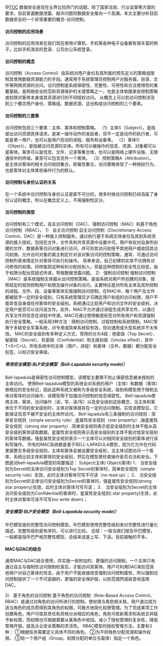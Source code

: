 

@[TOC](数据安全-访问控制)
数据安全是现在业界比较热门的话题。除了国家法规、行业监督等方面的要求，目前普遍数据泄露、敲诈问题将数据安全推向一个高潮。本文主要分析目前数据安全的一个非常重要的概念-访问控制。
#### 访问控制的应用场景
访问控制的应用场景在我们现在使用计算机、手机等各种电子设备都有很丰富的例子。比如手机淘宝的登录、公司办公系统登录。

#### 访问控制的概念
访问控制（Access Control）指系统对用户身份及其所属的预先定义的策略组限制其使用数据资源能力的手段。通常用于系统管理员控制用户对服务器、目录、文件等网络资源的访问。访问控制是系统保密性、完整性、可用性和合法使用性的重要基础，是网络安全防范和资源保护的关键策略之一，也是主体依据某些控制策略或权限对客体本身或其资源进行的不同授权访问。
从概念上可以到访问控制涉及到三个概念用户身份、策略组、数据资源，这也构成访问控制的三个要素。

#### 访问控制的三要素
访问控制包括三个要素：主体、客体和控制策略。
（1）主体S（Subject）。是指提出访问资源具体请求。是某一操作动作的发起者，但不一定是动作的执行者，可能是某一用户，也可以是用户启动的进程、服务和设备等。
（2）客体O（Object）。是指被访问资源的实体。所有可以被操作的信息、资源、对象都可以是客体。客体可以是信息、文件、记录等集合体，也可以是网络上硬件设施、无限通信中的终端，甚至可以包含另外一个客体。
（3）控制策略A（Attribution）。是主体对客体的相关访问规则集合，即属性集合。访问策略体现了一种授权行为，也是客体对主体某些操作行为的默认。

#### 访问控制与身份认证的关系
在一个系统中访问控制与身份认证是密不可分的，很多时候访问控制已经涵盖了身份认证的概念，所以在概念定义上，不用强制性区分。

#### 访问控制的类型
访问控制有三个模式，自主访问控制（DAC）、强制访问控制（MAC）和基于角色访问控制（RBAC）。
1） 	自主访问控制
自主访问控制（Discretionary Access Control，DAC）是一种接入控制服务，通过执行基于系统实体身份及其到系统资源的接入授权。包括在文件，文件夹和共享资源中设置许可。用户有权对自身所创建的文件、数据表等访问对象进行访问，并可将其访问权授予其他用户或收回其访问权限。允许访问对象的属主制定针对该对象访问的控制策略，通常，可通过访问控制列表来限定针对客体可执行的操作。
简单来说，自己创建的实体不仅拥有访问修改的权限，同样能把这种权利分配给别人。但是这种控制的安全性比较低，由于权限分配出现链式传递，导致数据泄露问题。
2） 强制访问控制
强制访问控制（MAC）是系统强制主体服从访问控制策略。是由系统对用户所创建的对象，按照规定的规则控制用户权限及操作对象的访问。主要特征是对所有主体及其所控制的进程、文件、段、设备等客体实施强制访问控制。在MAC中，每个用户及文件都被赋予一定的安全级别，只有系统管理员才可确定用户和组的访问权限，用户不能改变自身或任何客体的安全级别。系统通过比较用户和访问文件的安全级别，决定用户是否可以访问该文件。此外，MAC不允许通过进程生成共享文件，以通过共享文件将信息在进程中传递。MAC可通过使用敏感标签对所有用户和资源强制执行安全策略，一般采用3种方法：限制访问控制、过程控制和系统限制。MAC常用于多级安全军事系统，对专用或简单系统较有效，但对通用或大型系统并不太有效。
MAC的安全级别有多种定义方式，常用的分为4级：绝密级（Top Secret）、秘密级（Secret）、机密级（Confidential）和无级别级（Unclas sified），其中T>S>C>U。所有系统中的主体（用户，进程）和客体（文件，数据）都分配安全标签，以标识安全等级。
##### 常用安全模型-BLP安全模型（Bell-Lapadula security model）
Bell-lapadula是保密性访问控制模型，该模型主要用于防止保密信息被未授权的主体访问。
使用Bell-lapadula模型的系统会对系统的用户（主体）和数据（客体）做相应的安全标记，因此这种系统又被称为多级安全系统，级别和模型用于限制主体对客体的访问操作，该模型用于加强访问控制的信息保密性。
Bell-lapadula使用主体，客体，访问操作（读，写，读/写）以及安全级别这些概念，当主体和客体位于不同的安全级别时，主体对客体就存在一定的访问限制。实现该模型后，它能保证信息不被不安全的主体所访问。
Bell-lapadula有三条强制的访问规则：简单安全规则（simple security rule）,星属性安全规则（star property）,强星属性安全规则（strong star property）.简单安全规则表示低安全级别的主体不能从高安全级别客体读取数据。星属性安全规则表示高安全级别的主体不能对低安全级别的客体写数据。强星属性安全规则表示一个主体可以对相同安全级别的客体进行读和写操作。
所有的MAC系统都是基于BELL-LAPADULA模型，因为它允许在代码里面整合多级安全规则，主体和客体会被设置安全级别，当主体试图访问一个客体，系统比较主体和客体的安全级别，然后在模型里检查操作是否合法和安全。下图是对bell-lapadula模型的简要描述：
Subject(主体) Object(客体)
1． 当安全级别为Secret的主体访问安全级别为Top Secret的客体时，简单安全规则（simple security rule）生效，此时主体对客体可写不可读（no read up）；
2． 当安全级别为Secret的主体访问安全级别为Secret的客体时，强星属性安全规则(strong star property)生效，此时主体对客体可写可读；
3． 当安全级别为Secret的主体访问安全级别为Confidential的客体时，星属性安全规则( star property)生效，此时主体对客体可读不可写(no write down)； 
##### 安全模型-BLP安全模型（Bell-Lapadula security model）
毕巴模型是的完整性访问控制模型。毕巴模型使用完整性级别来对完整性进行量化描述。完整性级别是有序的，可以进行比较。
 总结：一般当我们提及毕巴模型，一般都是指毕巴严格完整性模型，总结来说是上写、下读。目前接触的不多。

#### MAC与DAC的结合
 通常MAC与DAC结合使用，并实施一些附加的、更强的访问限制。一个主体只有通过自主与强制性访问限制检查后，才能访问其客体。用户可利用DAC来防范其他用户对自己客体的攻击，由于用户不能直接改变强制访问控制属性，所以强制访问控制提供了一个不可逾越的、更强的安全保护层，以防范偶然或故意地滥用DAC。

 3） 基于角色的访问控制
基于角色的访问控制（Role-Based Access Control，RBAC）是通过对角色的访问所进行的控制。使权限与角色相关联，用户通过成为适当角色的成员而得到其角色的权限。可极大地简化权限管理。为了完成某项工作创建角色，用户可依其责任和资格分派相应的角色，角色可依新需求和系统合并赋予新权限，而权限也可根据需要从某角色中收回。减小了授权管理的复杂性，降低管理开销，提高企业安全策略的灵活性。
RBAC模型的授权管理方法，主要有3种：
①根据任务需要定义具体不同的角色。
②为不同角色分配资源和操作权限。
③给一个用户组（Group，权限分配的单位与载体）指定一个角色。


